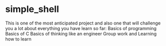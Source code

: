 # simple_shell
 This is one of the most anticipated project and also one that will challenge you a lot about everything you have learn so far:  Basics of programming Basics of C Basics of thinking like an engineer Group work and Learning how to learn
